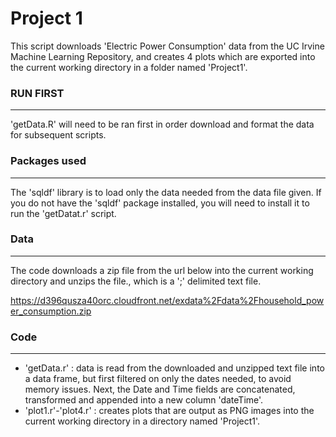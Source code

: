 # Project 1

This script downloads 'Electric Power Consumption' data from the UC Irvine Machine Learning Repository, and creates 4 plots which are exported into the current working directory in a folder named 'Project1'.


### RUN FIRST
-------------
'getData.R' will need to be ran first in order download and format the data for subsequent scripts. 

### Packages used
-----------------
The 'sqldf' library is to load only the data needed from the data file given. If you do not have the 'sqldf' package installed, you will need to install it to run the 'getDatat.r' script.


### Data
--------
The code downloads a zip file from the url below into the current working directory and unzips the file., which is a ';' delimited text file.

https://d396qusza40orc.cloudfront.net/exdata%2Fdata%2Fhousehold_power_consumption.zip


### Code
----

* 'getData.r' : data is read from the downloaded and unzipped text file into a data frame, but first filtered on only the dates needed, to avoid memory issues. Next, the Date and Time fields are concatenated, transformed and appended into a new column 'dateTime'.
* 'plot1.r'-'plot4.r' : creates plots that are output as PNG images into the current working directory in a directory named 'Project1'.